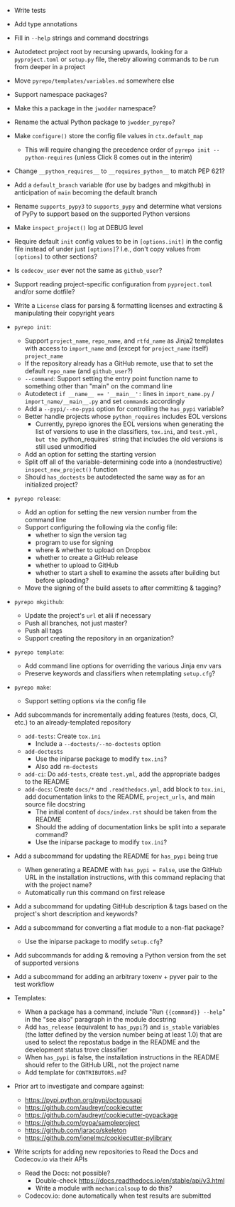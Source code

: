 - Write tests
- Add type annotations
- Fill in `--help` strings and command docstrings
- Autodetect project root by recursing upwards, looking for a `pyproject.toml`
  or `setup.py` file, thereby allowing commands to be run from deeper in a
  project
- Move `pyrepo/templates/variables.md` somewhere else
- Support namespace packages?
- Make this a package in the `jwodder` namespace?
- Rename the actual Python package to `jwodder_pyrepo`?
- Make `configure()` store the config file values in `ctx.default_map`
    - This will require changing the precedence order of `pyrepo init
      --python-requires` (unless Click 8 comes out in the interim)
- Change `__python_requires__` to `__requires_python__` to match PEP 621?
- Add a `default_branch` variable (for use by badges and mkgithub) in
  anticipation of `main` becoming the default branch
- Rename `supports_pypy3` to `supports_pypy` and determine what versions of
  PyPy to support based on the supported Python versions
- Make `inspect_project()` log at DEBUG level
- Require default `init` config values to be in `[options.init]` in the config
  file instead of under just `[options]`?  I.e., don't copy values from
  `[options]` to other sections?
- Is `codecov_user` ever not the same as `github_user`?
- Support reading project-specific configuration from `pyproject.toml` and/or
  some dotfile?
- Write a `License` class for parsing & formatting licenses and extracting &
  manipulating their copyright years

- `pyrepo init`:
    - Support `project_name`, `repo_name`, and `rtfd_name` as Jinja2 templates
      with access to `import_name` and (except for `project_name` itself)
      `project_name`
    - If the repository already has a GitHub remote, use that to set the
      default `repo_name` (and `github_user`?)
    - `--command`: Support setting the entry point function name to something
      other than "main" on the command line
    - Autodetect `if __name__ == '__main__':` lines in `import_name.py` /
      `import_name/__main__.py` and set `commands` accordingly
    - Add a `--pypi/--no-pypi` option for controlling the `has_pypi` variable?
    - Better handle projects whose `python_requires` includes EOL versions
        - Currently, pyrepo ignores the EOL versions when generating the list
          of versions to use in the classifiers, `tox.ini`, and `test.yml,
          but the `python_requires` string that includes the old versions is
          still used unmodified
    - Add an option for setting the starting version
    - Split off all of the variable-determining code into a (nondestructive)
      `inspect_new_project()` function
    - Should `has_doctests` be autodetected the same way as for an initialized
      project?

- `pyrepo release`:
    - Add an option for setting the new version number from the command line
    - Support configuring the following via the config file:
        - whether to sign the version tag
        - program to use for signing
        - where & whether to upload on Dropbox
        - whether to create a GitHub release
        - whether to upload to GitHub
        - whether to start a shell to examine the assets after building but
          before uploading?
    - Move the signing of the build assets to after committing & tagging?

- `pyrepo mkgithub`:
    - Update the project's `url` et alii if necessary
    - Push all branches, not just master?
    - Push all tags
    - Support creating the repository in an organization?

- `pyrepo template`:
    - Add command line options for overriding the various Jinja env vars
    - Preserve keywords and classifiers when retemplating `setup.cfg`?

- `pyrepo make`:
    - Support setting options via the config file

- Add subcommands for incrementally adding features (tests, docs, CI, etc.) to
  an already-templated repository
    - `add-tests`: Create `tox.ini`
        - Include a `--doctests/--no-doctests` option
    - `add-doctests`
        - Use the iniparse package to modify `tox.ini`?
        - Also add `rm-doctests`
    - `add-ci`: Do `add-tests`, create `test.yml`, add the appropriate badges
      to the README
    - `add-docs`: Create `docs/*` and `.readthedocs.yml`, add block to
      `tox.ini`, add documentation links to the README, `project_urls`, and
      main source file docstring
        - The initial content of `docs/index.rst` should be taken from the
          README
        - Should the adding of documentation links be split into a separate
          command?
        - Use the iniparse package to modify `tox.ini`?
- Add a subcommand for updating the README for `has_pypi` being true
    - When generating a README with `has_pypi = False`, use the GitHub URL in
      the installation instructions, with this command replacing that with the
      project name?
    - Automatically run this command on first release
- Add a subcommand for updating GitHub description & tags based on the
  project's short description and keywords?
- Add a subcommand for converting a flat module to a non-flat package?
    - Use the iniparse package to modify `setup.cfg`?
- Add subcommands for adding & removing a Python version from the set of
  supported versions
- Add a subcommand for adding an arbitrary toxenv + pyver pair to the test
  workflow

- Templates:
    - When a package has a command, include "Run ``{{command}} --help``" in the
      "see also" paragraph in the module docstring
    - Add `has_release` (equivalent to `has_pypi`?) and `is_stable` variables
      (the latter defined by the version number being at least 1.0) that are
      used to select the repostatus badge in the README and the development
      status trove classifier
    - When `has_pypi` is false, the installation instructions in the README
      should refer to the GitHub URL, not the project name
    - Add template for `CONTRIBUTORS.md`?

- Prior art to investigate and compare against:
    - https://pypi.python.org/pypi/octopusapi
    - https://github.com/audreyr/cookiecutter
    - https://github.com/audreyr/cookiecutter-pypackage
    - https://github.com/pypa/sampleproject
    - https://github.com/jaraco/skeleton
    - https://github.com/ionelmc/cookiecutter-pylibrary

- Write scripts for adding new repositories to Read the Docs and Codecov.io via
  their APIs
    - Read the Docs: not possible?
        - Double-check <https://docs.readthedocs.io/en/stable/api/v3.html>
        - Write a module with `mechanicalsoup` to do this?
    - Codecov.io: done automatically when test results are submitted
